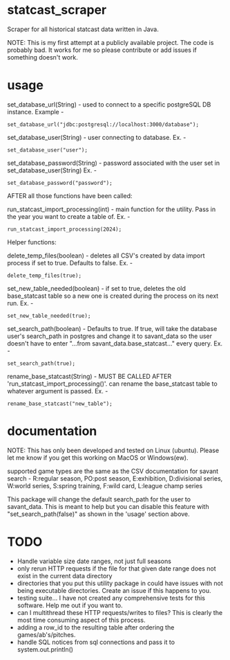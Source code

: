 # statcast_scraper
Scraper for all historical statcast data written in Java.

NOTE: This is my first attempt at a publicly available project. The code is
probably bad. It works for me so please contribute or add issues if something
doesn't work.

# usage

set_database_url(String) - used to connect to a specific postgreSQL DB instance.
Example - 

    set_database_url("jdbc:postgresql://localhost:3000/database");

set_database_user(String) - user connecting to database.
Ex. - 

    set_database_user("user");

set_database_password(String) - password associated with the user set in
set_database_user(String)
Ex. - 
    
    set_database_password("password");

AFTER all those functions have been called:

run_statcast_import_processing(int) - main function for the utility. Pass in
the year you want to create a table of.
Ex. - 
    
    run_statcast_import_processing(2024);


Helper functions:

delete_temp_files(boolean) - deletes all CSV's created by data import process
if set to true. Defaults to false.
Ex. - 

    delete_temp_files(true);


set_new_table_needed(boolean) - if set to true, deletes the old base_statcast
table so a new one is created during the process on its next run.
Ex. - 

    set_new_table_needed(true);


set_search_path(boolean) - Defaults to true. If true, will take the database
user's search_path in postgres and change it to savant_data so the user doesn't
have to enter "...from savant_data.base_statcast..." every query.
Ex. - 

    set_search_path(true);


rename_base_statcast(String) - MUST BE CALLED AFTER
'run_statcast_import_processing()'. can rename the base_statcast table to
whatever argument is passed.
Ex. - 

    rename_base_statcast("new_table");



# documentation

NOTE: This has only been developed and tested on Linux (ubuntu). Please let me
know if you get this working on MacOS or Windows(ew).

supported game types are the same as the CSV documentation for savant search -
R:regular season, PO:post season, E:exhibition, D:divisional series, W:world
series, S:spring training, F:wild card, L:league champ series

This package will change the default search_path for the user to savant_data.
This is meant to help but you can disable this feature with
"set_search_path(false)" as shown in the 'usage' section above.

# TODO


- Handle variable size date ranges, not just full seasons
- only rerun HTTP requests if the file for that given date range does not exist
  in the current data directory
- directories that you put this utility package in could have issues with not
  being executable directories. Create an issue if this happens to you.
- testing suite... I have not created any comprehensive tests for this
  software. Help me out if you want to.
- can I multithread these HTTP requests/writes to files? This is clearly the
  most time consuming aspect of this process.
- adding a row_id to the resulting table after ordering the games/ab's/pitches.
- handle SQL notices from sql connections and pass it to system.out.println()
